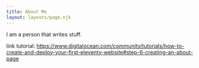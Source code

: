 ```yaml
---
title: About Me
layout: layouts/page.njk
---
```


I am a person that writes stuff.

link tutorial: https://www.digitalocean.com/community/tutorials/how-to-create-and-deploy-your-first-eleventy-website#step-6-creating-an-about-page

[//]: # (https://www.digitalocean.com/community/tutorials/how-to-create-and-deploy-your-first-eleventy-website#step-6-creating-an-about-page)